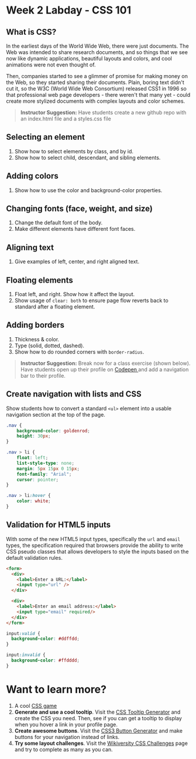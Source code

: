 # Week 2 Labday - CSS 101

## What is CSS?

In the earliest days of the World Wide Web, there were just documents. The Web was intended to share research documents, and so things that we see now like dynamic applications, beautiful layouts and colors, and cool animations were not even thought of.

Then, companies started to see a glimmer of promise for making money on the Web, so they started sharing their documents. Plain, boring text didn't cut it, so the W3C (World Wide Web Consortium) released CSS1 in 1996 so that professional web page developers - there weren't that many yet - could create more stylized documents with complex layouts and color schemes.

> **Instructor Suggestion:** 
> Have students create a new github repo with an index.html file and a styles.css file

## Selecting an element

1. Show how to select elements by class, and by id.
1. Show how to select child, descendant, and sibling elements.

## Adding colors

1. Show how to use the color and background-color properties.

## Changing fonts (face, weight, and size)

1. Change the default font of the body.
2. Make different elements have different font faces.

## Aligning text

1. Give examples of left, center, and right aligned text.

## Floating elements

1. Float left, and right. Show how it affect the layout.
1. Show usage of `clear: both` to ensure page flow reverts back to standard after a floating element.

## Adding borders

1. Thickness & color.
1. Type (solid, dotted, dashed).
1. Show how to do rounded corners with `border-radius`.

> **Instructor Suggestion:** 
> Break now for a class exercise (shown below). Have students open up their  profile on [Codepen ](http://codepen.io/) and add a navigation bar to their profile.

## Create navigation with lists and CSS

Show students how to convert a standard `<ul>` element into a usable navigation section at the top of the page.

```css
.nav {
    background-color: goldenrod;
    height: 30px;
}

.nav > li {
    float: left;
    list-style-type: none;
    margin: 5px 15px 0 15px;
    font-family: "Arial";
    cursor: pointer;
}

.nav > li:hover {
    color: white;
}
```

## Validation for HTML5 inputs

With some of the new HTML5 input types, specifically the `url` and `email` types, the specification required that browsers provide the ability to write CSS pseudo classes that allows developers to style the inputs based on  the default validation rules.

```html
<form>
  <div>
    <label>Enter a URL:</label>
    <input type="url" />
  </div>

  <div>
    <label>Enter an email address:</label>
    <input type="email" required/>
  </div>
</form>
```

```css
input:valid {
  background-color: #ddffdd;
}

input:invalid {
  background-color: #ffdddd;
}
```


# Want to learn more?

1. A cool [CSS game](https://flukeout.github.io/)
1. **Generate and use a cool tooltip**. Visit the [CSS Tooltip Generator](http://www.cssportal.com/css-tooltip-generator/) and create the CSS you need. Then, see if you can get a tooltip to display when you hover a link in your profile page.
1. **Create awesome buttons**. Visit the [CSS3 Button Generator](http://css3button.net/) and make buttons for your navigation instead of links.
1. **Try some layout challenges**. Visit the [Wikiversity CSS Challenges](https://en.wikiversity.org/wiki/Web_Design/CSS_challenges) page and try to complete as many as you can.